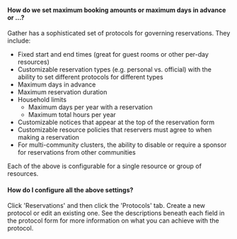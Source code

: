 #### How do we set maximum booking amounts or maximum days in advance or ...?

Gather has a sophisticated set of protocols for governing reservations. They include:

* Fixed start and end times (great for guest rooms or other per-day resources)
* Customizable reservation types (e.g. personal vs. official) with the ability to set different protocols for different types
* Maximum days in advance
* Maximum reservation duration
* Household limits
    * Maximum days per year with a reservation
    * Maximum total hours per year
* Customizable notices that appear at the top of the reservation form
* Customizable resource policies that reservers must agree to when making a reservation
* For multi-community clusters, the ability to disable or require a sponsor for reservations from other communities

Each of the above is configurable for a single resource or group of resources.

#### How do I configure all the above settings?

Click 'Reservations' and then click the 'Protocols' tab. Create a new protocol or edit an existing one.
See the descriptions beneath each field in the protocol form for more information on what you can achieve with the protocol.
